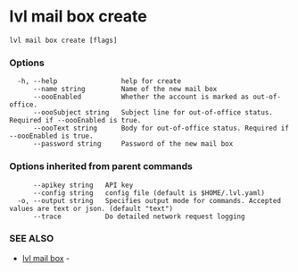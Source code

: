 # lvl mail box create



```
lvl mail box create [flags]
```

### Options

```
  -h, --help                help for create
      --name string         Name of the new mail box
      --oooEnabled          Whether the account is marked as out-of-office.
      --oooSubject string   Subject line for out-of-office status. Required if --oooEnabled is true.
      --oooText string      Body for out-of-office status. Required if --oooEnabled is true.
      --password string     Password of the new mail box
```

### Options inherited from parent commands

```
      --apikey string   API key
      --config string   config file (default is $HOME/.lvl.yaml)
  -o, --output string   Specifies output mode for commands. Accepted values are text or json. (default "text")
      --trace           Do detailed network request logging
```

### SEE ALSO

* [lvl mail box](lvl_mail_box.md)	 - 

